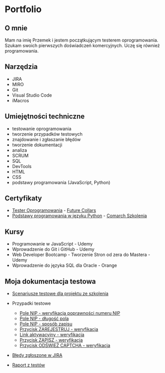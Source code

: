 # Portfolio
## O mnie
Mam na imię Przemek i jestem początkującym testerem oprogramowania. Szukam swoich pierwszych doświadczeń komercyjnych. Uczę się również programowania.
## Narzędzia
- JIRA
- MIRO
- Git
- Visual Studio Code
- iMacros

## Umiejętności techniczne
- testowanie oprogramowania
- tworzenie przypadków testowych
- znajdowanie i zgłaszanie błędów
- tworzenie dokumentacji
- analiza
- SCRUM
- SQL
- DevTools
- HTML
- CSS
- podstawy programowania (JavaScript, Python)

## Certyfikaty
- [Tester Oprogramowania](https://drive.google.com/file/d/1-uw-2Y3MnANLWkw6Zx_Sdj_j8ndkza8H/view?usp=sharing) - [Future Collars](https://futurecollars.com)
- [Podstawy programowania w języku Python](https://drive.google.com/file/d/1-pVPk1BPfFxIujBqnLAyArlSJU3VEdZG/view?usp=sharing) - [Comarch Szkolenia](https://www.comarch.pl/szkolenia/)

## Kursy
- Programowanie w JavaScript - Udemy
- Wprowadzenie do Git i GitHub - Udemy
- Web Developer Bootcamp - Tworzenie Stron od zera do Mastera - Udemy
- Wprowadzenie do języka SQL dla Oracle - Orange

## Moja dokumentacja testowa
- [Scenariusze testowe dla projektu ze szkolenia](https://docs.google.com/spreadsheets/d/1-8yxOyBJ1LGnT36_0zFPZf6JONEwIovM/edit?usp=sharing&ouid=103492161972503077195&rtpof=true&sd=true)

- Przypadki testowe
  - [Pole NIP - weryfikacja poprawności numeru NIP](https://docs.google.com/spreadsheets/d/1-cZvkbeOex8TB5Z6Lzp8szNU1Svn6upI/edit?usp=sharing&ouid=103492161972503077195&rtpof=true&sd=true)
  - [Pole NIP - długość pola](https://docs.google.com/spreadsheets/d/1-ZGxmCnplX1GUCr5pEfcZDkou1OY8OmA/edit?usp=sharing&ouid=103492161972503077195&rtpof=true&sd=true)
  - [Pole NIP - sposób zapisu](https://docs.google.com/spreadsheets/d/1-mht78fFjCA3AGt8GbUbhLEW6UJcFMXD/edit?usp=sharing&ouid=103492161972503077195&rtpof=true&sd=true)
  - [Przycisk ZAREJESTRUJ - weryfikacja](https://docs.google.com/spreadsheets/d/1-SyZgaCt_rk4Xc-IMKl5JUzZJyu4jlcG/edit?usp=sharing&ouid=103492161972503077195&rtpof=true&sd=true)
  - [Link aktywacyjny - weryfikacja](https://docs.google.com/spreadsheets/d/1-apMaoI7aRHfaez-ulHWABjnMRkuqXBV/edit?usp=sharing&ouid=103492161972503077195&rtpof=true&sd=true)
  - [Przycisk ZAPISZ - weryfikacja](https://docs.google.com/spreadsheets/d/1-XCca0m_7MqDj7kDG3SjiqK-fZ6bZQn_/edit?usp=sharing&ouid=103492161972503077195&rtpof=true&sd=true)
  - [Przycisk ODŚWIEŻ CAPTCHA - weryfikacja](https://docs.google.com/spreadsheets/d/1-R8Rkv6B7lDLhKzirCDpZJv9cP13py7n/edit?usp=sharing&ouid=103492161972503077195&rtpof=true&sd=true)
  
- [Błędy zgłoszone w JIRA](https://docs.google.com/spreadsheets/d/1-JWttDBWdDaaIhE3_fqINyTFkqIIxJ99/edit?usp=sharing&ouid=103492161972503077195&rtpof=true&sd=true)
- [Raport z testów](https://docs.google.com/document/d/1-JRZbkxs1cHfnCabU8OiNOuBGk4AxUDj/edit?usp=sharing&ouid=103492161972503077195&rtpof=true&sd=true)

